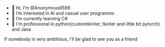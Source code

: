 - 👋 Hi, I’m @Anonymous6598
- 👀 I’m interested in AI and casual user programms
- 🌱 I’m currently learning C#
- 🦾 I'm professional in python(customtkinter, tkinter and little bit pytorch) and Java

If somebody is very ambitious, i'll be glad to see you as a friend
